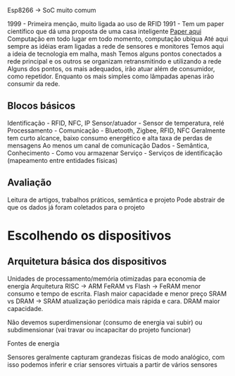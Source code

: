 Esp8266 -> SoC muito comum

1999 - Primeira menção, muito ligada ao uso de RFID
1991 - Tem um paper científico que dá uma proposta de uma casa inteligente
	 [Paper aqui](https://www.ics.uci.edu/~corps/phaseii/Weiser-Computer21stCentury-SciAm.pdf)
	 Computação em todo lugar em todo momento, computação ubíqua
Até aqui sempre as idéias eram ligadas a rede de sensores e monitores
Temos aqui a ideia de tecnologia em malha, mash
	Temos alguns pontos conectados a rede principal e os outros se organizam retransmitindo e utilizando a rede
	Alguns dos pontos, os mais adequados, irão atuar além de consumidor, como repetidor. Enquanto os mais simples como lâmpadas apenas irão consumir da rede.


## Blocos básicos
Identificação - RFID, NFC, IP
Sensor/atuador - Sensor de temperatura, relé
Processamento - 
Comunicação - Bluetooth, Zigbee, RFID, NFC
	Geralmente tem curto alcance, baixo consumo energético e alta taxa de perdas de mensagens
	Ao menos um canal de comunicação
Dados - Semântica, Conhecimento - Como vou armazenar 
Serviço - Serviços de identificação (mapeamento entre entidades físicas)

## Avaliação
Leitura de artigos, trabalhos práticos, semântica e projeto
Pode abstrair de que os dados já foram coletados para o projeto

# Escolhendo os dispositivos
## Arquitetura básica dos dispositivos
Unidades de processamento/memória otimizadas para economia de energia
Arquitetura RISC -> ARM
FeRAM vs Flash -> FeRAM menor consumo e tempo de escrita. Flash maior capacidade e menor preço
SRAM vs DRAM -> SRAM atualização periódica mais rápida e cara. DRAM maior capacidade.

Não devemos superdimensionar (consumo de energia vai subir) ou subdimensionar (vai travar ou incapacitar do projeto funcionar)

Fontes de energia

Sensores geralmente capturam grandezas físicas de modo analógico, com isso podemos inferir e criar sensores virtuais a partir de vários sensores


